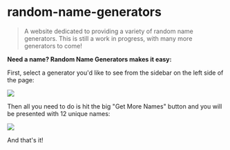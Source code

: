 # random-name-generators

> A website dedicated to providing a variety of random name generators. This is still a work in progress, with many more generators to come!

**Need a name? Random Name Generators makes it easy:**

First, select a generator you'd like to see from the sidebar on the left side of the page:

![](https://i.imgur.com/joOHFbK.png)

Then all you need to do is hit the big "Get More Names" button and you will be presented with 12 unique names:

![](https://i.imgur.com/7WJAjY5.png)

And that's it!
